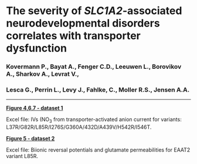 # The severity of <i>SLC1A2</i>-associated neurodevelopmental disorders correlates with transporter dysfunction
### Kovermann P., Bayat A., Fenger C.D., Leeuwen L., Borovikov A., Sharkov A., Levrat V.,
### Lesca G., Perrin L., Levy J., Fahlke, C., Moller R.S., Jensen A.A. 
----------------------------------------------------------------------------------------------------------
<b>[Figure 4,6,7 - dataset 1](../master/Figs_4_6_7_Current_amplitudes_hEAAT2_variants.xlsx)</b>

Excel file: IVs (NO<sub>3</sub> from transporter-activated anion current for variants:
L37R/G82R/L85R/I276S/G360A/432D/A439V/H542R/I546T.

<b>[Figure 5 - dataset 2](../master/xxx.xlsx)</b>

Excel file: Biionic reversal potentials and glutamate permeabilities for EAAT2 variant L85R.
